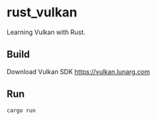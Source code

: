 # rust_vulkan
Learning Vulkan with Rust.

## Build
Download Vulkan SDK https://vulkan.lunarg.com
## Run
`cargo run`
